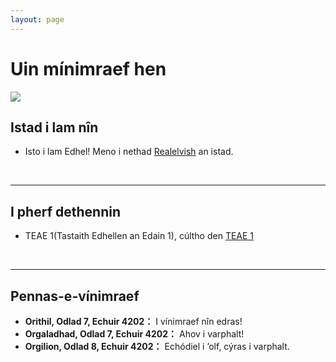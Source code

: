 ```yaml
---
layout: page
---
```


# Uin mínimraef hen

<img src="https://kinnuch.github.io/Lothlorien.png">

## Istad i lam nîn

- Isto i lam Edhel! Meno i nethad [Realelvish](https://academy.realelvish.net) an istad.

<br>

---

## I pherf dethennin

- TEAE 1(Tastaith Edhellen an Edain 1), cúltho den [TEAE 1](https://kinnuch.github.io/file/TEAE1.pdf)

<br>

---

## Pennas-e-vínimraef

- **Orithil, Odlad 7, Echuir 4202：** I vínimraef nîn edras!
- **Orgaladhad, Odlad 7, Echuir 4202：** Ahov i varphalt!
- **Orgilion, Odlad 8, Echuir 4202：** Echódiel i ’olf, cýras i varphalt.
